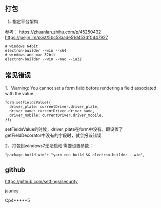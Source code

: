 
## 打包

1. 指定平台架构

参考： 
https://zhuanlan.zhihu.com/p/45250432
https://juejin.im/post/5bc53aade51d453df0447927

```
# windows 64bit
electron-builder --win --x64
# windows and mac 32bit
electron-builder --win --mac --ia32
```


## 常见错误
1、Warning: You cannot set a form field before rendering a field associated with the value.
```
form.setFieldsValue({
  driver_plate: currentDriver.driver_plate,
  driver_name: currentDriver.driver_name,
  driver_mobile: currentDriver.driver_mobile,
});
```
setFieldsValue的时候，driver_plate在form中没有。即设置了getFieldDecorator中没有的字段时，就会报该错误



2、打包到windows7无法启动
需要设置参数：
```
"package-build-win": "yarn run build && electron-builder --win",
```


## github

https://github.com/settings/security

jauney

Cp4*****5
